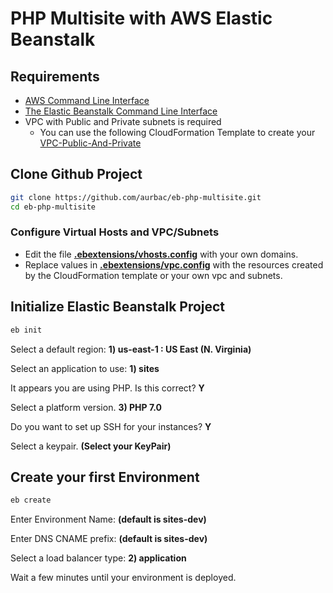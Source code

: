 # PHP Multisite with AWS Elastic Beanstalk

## Requirements

* [AWS Command Line Interface](https://aws.amazon.com/cli/)
* [The Elastic Beanstalk Command Line Interface](https://docs.aws.amazon.com/elasticbeanstalk/latest/dg/eb-cli3.html)
* VPC with Public and Private subnets is required
    - You can use the following CloudFormation Template to create your [VPC-Public-And-Private](https://raw.githubusercontent.com/aurbac/msg-app-backend/master/vpc/AURBAC-VPC-Public-And-Private.json)

## Clone Github Project

``` bash
git clone https://github.com/aurbac/eb-php-multisite.git
cd eb-php-multisite
```

### Configure Virtual Hosts and VPC/Subnets

* Edit the file [**.ebextensions/vhosts.config**](.ebextensions/vhosts.config) with your own domains.
* Replace values in [**.ebextensions/vpc.config**](.ebextensions/vpc.config) with the resources created by the CloudFormation template or your own vpc and subnets.

## Initialize Elastic Beanstalk Project

``` bash
eb init
```

Select a default region: **1) us-east-1 : US East (N. Virginia)**


Select an application to use: **1) sites**


It appears you are using PHP. Is this correct? **Y**


Select a platform version. **3) PHP 7.0**


Do you want to set up SSH for your instances? **Y**


Select a keypair. **(Select your KeyPair)**

## Create your first Environment

``` bash
eb create
```

Enter Environment Name: **(default is sites-dev)**


Enter DNS CNAME prefix: **(default is sites-dev)**


Select a load balancer type: **2) application**


Wait a few minutes until your environment is deployed.